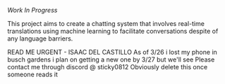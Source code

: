 *Work In Progress*

This project aims to create a chatting system that involves real-time translations using machine learning to facilitate conversations despite of any language barriers.

READ ME URGENT - ISAAC DEL CASTILLO
As of 3/26 i lost my phone in busch gardens
i plan on getting a new one by 3/27 but we'll see
Please contact me through discord @ sticky0812
Obviously delete this once someone reads it